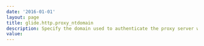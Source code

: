 ```yaml
---
date: '2016-01-01'
layout: page
title: glide.http.proxy_ntdomain
description: Specify the domain used to authenticate the proxy server with NTLM authentication.
value:  
---
```

